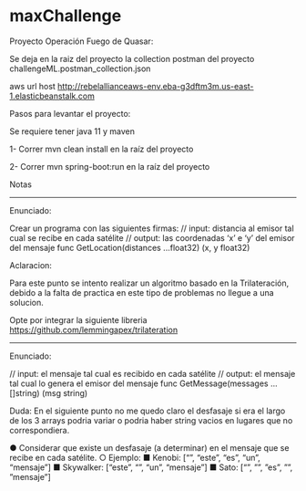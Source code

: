 # maxChallenge

Proyecto Operación Fuego de Quasar:


Se deja en la raiz del proyecto la collection postman del proyecto challengeML.postman_collection.json

aws url host http://rebelallianceaws-env.eba-g3dftm3m.us-east-1.elasticbeanstalk.com


Pasos para levantar el proyecto:

Se requiere tener java 11 y maven

1- Correr mvn clean install en la raíz del proyecto

2- Correr mvn spring-boot:run  en la raíz del proyecto

Notas

***************************************************

Enunciado:

Crear un programa con las siguientes firmas:
// input: distancia al emisor tal cual se recibe en cada satélite
// output: las coordenadas ‘x’ e ‘y’ del emisor del mensaje
func GetLocation(distances ...float32) (x, y float32)

Aclaracion:

Para este punto se intento realizar un algoritmo basado en la Trilateración, 
debido a la falta de practica en este tipo de problemas no llegue a una solucion.

Opte por integrar la siguiente libreria https://github.com/lemmingapex/trilateration

****************************************************

Enunciado:

// input: el mensaje tal cual es recibido en cada satélite
// output: el mensaje tal cual lo genera el emisor del mensaje
func GetMessage(messages ...[]string) (msg string)

Duda:
En el siguiente punto no me quedo claro el desfasaje si era el largo de los 3 arrays podria variar o 
podria haber string vacios en lugares que no correspondiera.

● Considerar que existe un desfasaje (a determinar) en el mensaje que se recibe en cada satélite.
    ○ Ejemplo:
        ■ Kenobi: [“”, “este”, “es”, “un”, “mensaje”] 
        ■ Skywalker: [“este”, “”, “un”, “mensaje”]
        ■ Sato: [“”, ””, ”es”, ””, ”mensaje”]


